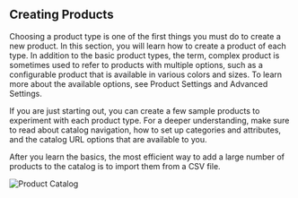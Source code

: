 ## Creating Products

Choosing a product type is one of the first things you must do to create a new product. In this section, you will learn how to create a product of each type. In addition to the basic product types, the term, complex product is sometimes used to refer to products with multiple options, such as a configurable product that is available in various colors and sizes. To learn more about the available options, see Product Settings and Advanced Settings.

If you are just starting out, you can create a few sample products to experiment with each product type. For a deeper understanding, make sure to read about catalog navigation, how to set up categories and attributes, and the catalog URL options that are available to you.

After you learn the basics, the most efficient way to add a large number of products to the catalog is to import them from a CSV file.

![Product Catalog](https://docs.magento.com/m2/ce/user_guide/Resources/Images/storefront-product-page_thumb_0_0.png)